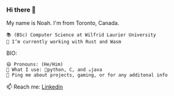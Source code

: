 ### Hi there 👋

<!--
**Minime998/Minime998** is a ✨ _special_ ✨ repository because its `README.md` (this file) appears on your GitHub profile.

Here are some ideas to get you started:

- 🔭 I’m currently working on ...
- 🌱 I’m currently learning ...
- 👯 I’m looking to collaborate on ...
- 🤔 I’m looking for help with ...
- 💬 Ask me about ...
- 📫 How to reach me: ...
- 😄 Pronouns: ...
- ⚡ Fun fact: ...
-->

My name is Noah. I'm from Toronto, Canada.

    📚 (BSc) Computer Science at Wilfrid Laurier University
    🔭 I’m currently working with Rust and Wasm

BIO:

    😄 Pronouns: (He/Him)
    📔 What I use: 🐍python, C, and ☕java
    💬 Ping me about projects, gaming, or for any additonal info
   📫 Reach me: [Linkedin](https://www.linkedin.com/in/noah-fedosoff-12565023a/)
